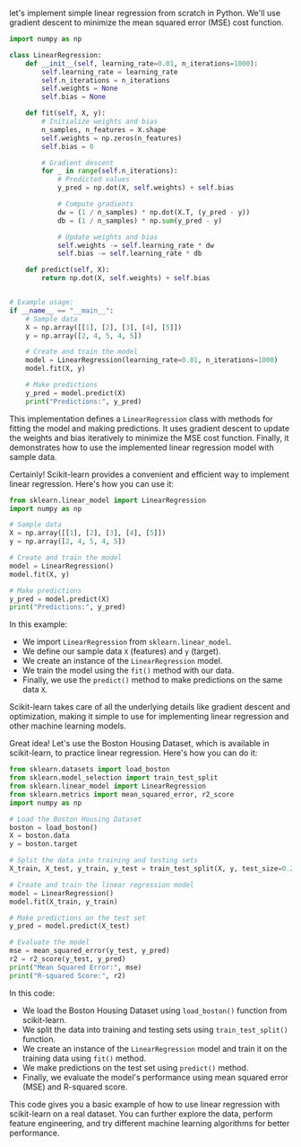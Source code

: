 let's implement simple linear regression from scratch in Python. We'll use gradient descent to minimize the mean squared error (MSE) cost function.

```python
import numpy as np

class LinearRegression:
    def __init__(self, learning_rate=0.01, n_iterations=1000):
        self.learning_rate = learning_rate
        self.n_iterations = n_iterations
        self.weights = None
        self.bias = None

    def fit(self, X, y):
        # Initialize weights and bias
        n_samples, n_features = X.shape
        self.weights = np.zeros(n_features)
        self.bias = 0

        # Gradient descent
        for _ in range(self.n_iterations):
            # Predicted values
            y_pred = np.dot(X, self.weights) + self.bias

            # Compute gradients
            dw = (1 / n_samples) * np.dot(X.T, (y_pred - y))
            db = (1 / n_samples) * np.sum(y_pred - y)

            # Update weights and bias
            self.weights -= self.learning_rate * dw
            self.bias -= self.learning_rate * db

    def predict(self, X):
        return np.dot(X, self.weights) + self.bias


# Example usage:
if __name__ == "__main__":
    # Sample data
    X = np.array([[1], [2], [3], [4], [5]])
    y = np.array([2, 4, 5, 4, 5])

    # Create and train the model
    model = LinearRegression(learning_rate=0.01, n_iterations=1000)
    model.fit(X, y)

    # Make predictions
    y_pred = model.predict(X)
    print("Predictions:", y_pred)
```

This implementation defines a `LinearRegression` class with methods for fitting the model and making predictions. It uses gradient descent to update the weights and bias iteratively to minimize the MSE cost function. Finally, it demonstrates how to use the implemented linear regression model with sample data.



Certainly! Scikit-learn provides a convenient and efficient way to implement linear regression. Here's how you can use it:

```python
from sklearn.linear_model import LinearRegression
import numpy as np

# Sample data
X = np.array([[1], [2], [3], [4], [5]])
y = np.array([2, 4, 5, 4, 5])

# Create and train the model
model = LinearRegression()
model.fit(X, y)

# Make predictions
y_pred = model.predict(X)
print("Predictions:", y_pred)
```

In this example:

- We import `LinearRegression` from `sklearn.linear_model`.
- We define our sample data `X` (features) and `y` (target).
- We create an instance of the `LinearRegression` model.
- We train the model using the `fit()` method with our data.
- Finally, we use the `predict()` method to make predictions on the same data `X`.

Scikit-learn takes care of all the underlying details like gradient descent and optimization, making it simple to use for implementing linear regression and other machine learning models.





Great idea! Let's use the Boston Housing Dataset, which is available in scikit-learn, to practice linear regression. Here's how you can do it:

```python
from sklearn.datasets import load_boston
from sklearn.model_selection import train_test_split
from sklearn.linear_model import LinearRegression
from sklearn.metrics import mean_squared_error, r2_score
import numpy as np

# Load the Boston Housing Dataset
boston = load_boston()
X = boston.data
y = boston.target

# Split the data into training and testing sets
X_train, X_test, y_train, y_test = train_test_split(X, y, test_size=0.2, random_state=42)

# Create and train the linear regression model
model = LinearRegression()
model.fit(X_train, y_train)

# Make predictions on the test set
y_pred = model.predict(X_test)

# Evaluate the model
mse = mean_squared_error(y_test, y_pred)
r2 = r2_score(y_test, y_pred)
print("Mean Squared Error:", mse)
print("R-squared Score:", r2)
```

In this code:

- We load the Boston Housing Dataset using `load_boston()` function from scikit-learn.
- We split the data into training and testing sets using `train_test_split()` function.
- We create an instance of the `LinearRegression` model and train it on the training data using `fit()` method.
- We make predictions on the test set using `predict()` method.
- Finally, we evaluate the model's performance using mean squared error (MSE) and R-squared score. 

This code gives you a basic example of how to use linear regression with scikit-learn on a real dataset. You can further explore the data, perform feature engineering, and try different machine learning algorithms for better performance.
